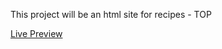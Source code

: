 This project will be an html site for recipes - TOP

[Live Preview](https://tblairb.github.io/odin-recipes/)
